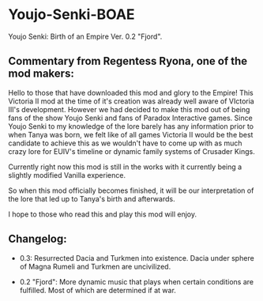 # Youjo-Senki-BOAE
Youjo Senki: Birth of an Empire Ver. 0.2 "Fjord".

Commentary from Regentess Ryona, one of the mod makers:
---------------------------------------------------------------
Hello to those that have downloaded this mod and glory to the Empire!
This Victoria II mod at the time of it's creation was already well aware of VIctoria III's development. 
However we had decided to make this mod out of being fans of the show Youjo Senki and fans of Paradox Interactive games.
Since Youjo Senki to my knowledge of the lore barely has any information prior to when Tanya was born, we felt like of all games
Victoria II would be the best candidate to achieve this as we wouldn't have to come up with as much crazy lore for EUIV's timeline
or dynamic family systems of Crusader Kings. 

Currently right now this mod is still in the works with it currently being a slightly modified Vanilla experience.

So when this mod officially becomes finished, it will be our interpretation of the lore that led up to Tanya's birth and afterwards.

I hope to those who read this and play this mod will enjoy.

Changelog:
-----------------------------------------------------------------

  * 0.3:
  Resurrected Dacia and Turkmen into existence. Dacia under sphere of Magna Rumeli and Turkmen are uncivilized.

  * 0.2 "Fjord":
  More dynamic music that plays when certain conditions are fulfilled. Most of which are determined if at war.
